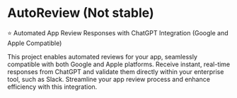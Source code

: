 # AutoReview (Not stable)
⭐️ Automated App Review Responses with ChatGPT Integration (Google and Apple Compatible)

This project enables automated reviews for your app, seamlessly compatible with both Google and Apple platforms. Receive instant, real-time responses from ChatGPT and validate them directly within your enterprise tool, such as Slack. Streamline your app review process and enhance efficiency with this integration.
